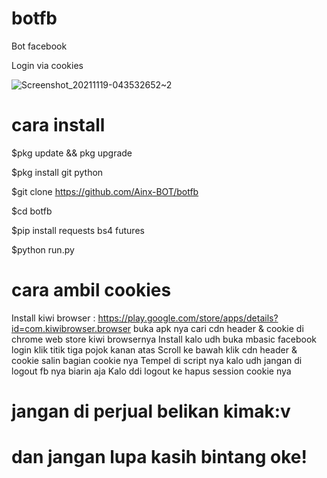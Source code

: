 # botfb
Bot facebook

Login via cookies

![Screenshot_20211119-043532652~2](https://user-images.githubusercontent.com/52388234/142574610-bb9ce368-a2b6-4502-89c9-c87bd35c8acb.jpg)


# cara install

$pkg update && pkg upgrade

$pkg install git python

$git clone https://github.com/Ainx-BOT/botfb

$cd botfb

$pip install requests bs4 futures

$python run.py

# cara ambil cookies
Install kiwi browser : https://play.google.com/store/apps/details?id=com.kiwibrowser.browser
buka apk nya cari cdn header & cookie di chrome web store kiwi browsernya
Install kalo udh buka mbasic facebook login klik titik tiga pojok kanan atas
Scroll ke bawah klik cdn header & cookie salin bagian cookie nya
Tempel di script nya kalo udh jangan di logout fb nya biarin aja
Kalo ddi logout ke hapus session cookie nya 

# jangan di perjual belikan kimak:v
# dan jangan lupa kasih bintang oke!
